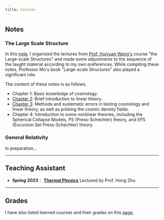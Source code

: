 ```yaml
---
title: Courses
---
```


## Notes

### The Large Scale Structure

In this [note](../lss), I organized the lectures from [Prof. Huiyuan Wang's](http://staff.ustc.edu.cn/~whywang/index.html) course "the Large-scale Structures" and made some adjustments to the sequence of the taught material according to my own preferences. While compiling these notes, Professor Mo's book "Large-scale Structures" also played a significant role.

The content of these notes is as follows.
+ Chapter 1: Basic knowledge of cosmology.
+ [Chapter 2](../lss/chapter2): Brief introduction to linear theory.
+ [Chapter 3](../lss/chapter3): Methods and systematic errors in testing cosmology and linear theory, as well as probing the cosmic density fields.
+ Chapter 4: Introduction to some nonlinear theories, including the Spherical Collapse Models, PS (Press-Schechter) theory, and EPS (Excursion Set Press-Schechter) theory.

### General Relativity
In preparation...

---

## Teaching Assistant

* **Spring 2023**： [**Thermal Physics**](../thermal-physics) Lectured by Prof. Hong Zhu

---

## Grades

I have also listed learned courses and their grades on this [page](../grade).